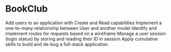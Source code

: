 # BookClub

Add users to an application with Create and Read capabilities
Implement a one-to-many relationship between User and another model
Identify and implement routes for requests based on a wireframe
Manage a user session (login status) by storing and reading their ID in session
Apply cumulative skills to build and de-bug a full-stack application
